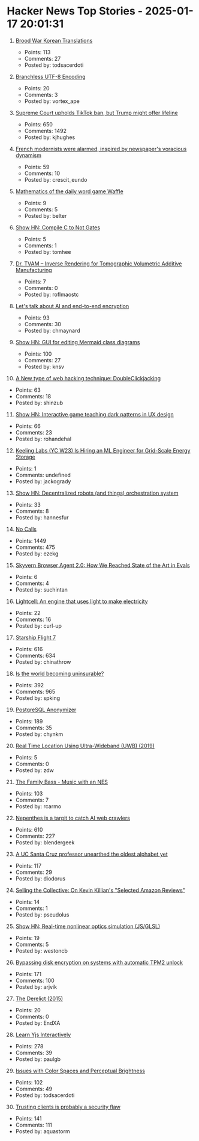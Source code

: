 # Hacker News Top Stories - 2025-01-17 20:01:31

1. [Brood War Korean Translations](https://blog.sourcedive.net/brood-war-korean-translations/)
   - Points: 113
   - Comments: 27
   - Posted by: todsacerdoti

2. [Branchless UTF-8 Encoding](https://cceckman.com/writing/branchless-utf8-encoding/)
   - Points: 20
   - Comments: 3
   - Posted by: vortex_ape

3. [Supreme Court upholds TikTok ban, but Trump might offer lifeline](https://www.cnbc.com/2025/01/17/supreme-court-rules-to-uphold-tiktok-ban.html)
   - Points: 650
   - Comments: 1492
   - Posted by: kjhughes

4. [French modernists were alarmed, inspired by newspaper's voracious dynamism](https://aeon.co/essays/the-french-modernists-loathed-and-loved-the-mass-media-of-their-day)
   - Points: 59
   - Comments: 10
   - Posted by: crescit_eundo

5. [Mathematics of the daily word game Waffle](https://arxiv.org/abs/2501.09286)
   - Points: 9
   - Comments: 5
   - Posted by: belter

6. [Show HN: Compile C to Not Gates](https://github.com/tomhea/c2fj)
   - Points: 5
   - Comments: 1
   - Posted by: tomhee

7. [Dr. TVAM – Inverse Rendering for Tomographic Volumetric Additive Manufacturing](https://github.com/rgl-epfl/drtvam)
   - Points: 7
   - Comments: 0
   - Posted by: roflmaostc

8. [Let's talk about AI and end-to-end encryption](https://blog.cryptographyengineering.com/2025/01/17/lets-talk-about-ai-and-end-to-end-encryption/)
   - Points: 93
   - Comments: 30
   - Posted by: chmaynard

9. [Show HN: GUI for editing Mermaid class diagrams](https://docs.mermaidchart.com/blog/posts/gui-for-editing-mermaid-class-diagrams)
   - Points: 100
   - Comments: 27
   - Posted by: knsv

10. [A New type of web hacking technique: DoubleClickjacking](https://www.paulosyibelo.com/2024/12/doubleclickjacking-what.html)
   - Points: 63
   - Comments: 18
   - Posted by: shinzub

11. [Show HN: Interactive game teaching dark patterns in UX design](https://games.productartistry.com/games/dark-patterns)
   - Points: 66
   - Comments: 23
   - Posted by: rohandehal

12. [Keeling Labs (YC W23) Is Hiring an ML Engineer for Grid-Scale Energy Storage](https://www.keelinglabs.com/jobs?ashby_jid=81b48fb8-8176-4529-a38d-8fc736ebe2aa)
   - Points: 1
   - Comments: undefined
   - Posted by: jackogrady

13. [Show HN: Decentralized robots (and things) orchestration system](https://docs.p2p.industries)
   - Points: 33
   - Comments: 8
   - Posted by: hannesfur

14. [No Calls](https://keygen.sh/blog/no-calls/)
   - Points: 1449
   - Comments: 475
   - Posted by: ezekg

15. [Skyvern Browser Agent 2.0: How We Reached State of the Art in Evals](https://blog.skyvern.com/skyvern-2-0-state-of-the-art-web-navigation-with-85-8-on-webvoyager-eval/)
   - Points: 6
   - Comments: 4
   - Posted by: suchintan

16. [Lightcell: An engine that uses light to make electricity](https://www.lightcellenergy.com/)
   - Points: 22
   - Comments: 16
   - Posted by: curl-up

17. [Starship Flight 7](https://www.spacex.com/launches/mission/?missionId=starship-flight-7?submit)
   - Points: 616
   - Comments: 634
   - Posted by: chinathrow

18. [Is the world becoming uninsurable?](https://charleshughsmith.substack.com/p/is-the-world-becoming-uninsurable)
   - Points: 392
   - Comments: 965
   - Posted by: spking

19. [PostgreSQL Anonymizer](https://postgresql-anonymizer.readthedocs.io/en/stable/)
   - Points: 189
   - Comments: 35
   - Posted by: chynkm

20. [Real Time Location Using Ultra-Wideband (UWB) (2019)](https://iosoft.blog/2019/11/22/real-time-location-ultra-wideband/)
   - Points: 5
   - Comments: 0
   - Posted by: zdw

21. [The Family Bass - Music with an NES](https://www.linusakesson.net/music/family-bass/index.php)
   - Points: 103
   - Comments: 7
   - Posted by: rcarmo

22. [Nepenthes is a tarpit to catch AI web crawlers](https://zadzmo.org/code/nepenthes/)
   - Points: 610
   - Comments: 227
   - Posted by: blendergeek

23. [A UC Santa Cruz professor unearthed the oldest alphabet yet](https://www.universityofcalifornia.edu/news/how-uc-santa-cruz-professor-unearthed-oldest-alphabet-yet)
   - Points: 117
   - Comments: 29
   - Posted by: diodorus

24. [Selling the Collective: On Kevin Killian's "Selected Amazon Reviews"](https://www.clereviewofbooks.com/writing/kevin-killian-selling-the-collective)
   - Points: 14
   - Comments: 1
   - Posted by: pseudolus

25. [Show HN: Real-time nonlinear optics simulation (JS/GLSL)](https://github.com/westoncb/nonlinear-optics-sandbox)
   - Points: 19
   - Comments: 5
   - Posted by: westoncb

26. [Bypassing disk encryption on systems with automatic TPM2 unlock](https://oddlama.org/blog/bypassing-disk-encryption-with-tpm2-unlock/)
   - Points: 171
   - Comments: 100
   - Posted by: arjvik

27. [The Derelict (2015)](https://www.damninteresting.com/the-derelict/)
   - Points: 20
   - Comments: 0
   - Posted by: EndXA

28. [Learn Yjs Interactively](https://learn.yjs.dev/)
   - Points: 278
   - Comments: 39
   - Posted by: paulgb

29. [Issues with Color Spaces and Perceptual Brightness](https://johnaustin.io/articles/2025/issues-with-cielab-and-perceptual-brightness)
   - Points: 102
   - Comments: 49
   - Posted by: todsacerdoti

30. [Trusting clients is probably a security flaw](https://liberda.nl/weblog/trust-no-client/)
   - Points: 141
   - Comments: 111
   - Posted by: aquastorm

